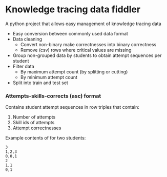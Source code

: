 # Knowledge tracing data fiddler
A python project that allows easy management of knowledge tracing data

 - Easy conversion between commonly used data format
 - Data cleaning 
   - Convert non-binary make correctnesses into binary correctness
   - Remove (csv) rows where critical values are missing
 - Group non-grouped data by students to obtain attempt sequences per student
 - Filter data
   - By maximum attempt count (by splitting or cutting)
   - By minimum attempt count
 - Split into train and test set


 ### Attempts-skills-corrects (asc) format
 Contains student attempt sequences in row triples that contain:
 1. Number of attempts
 2. Skill ids of attempts
 3. Attempt correctnesses
 
Example contents of for two students:
 ```
3
1,2,3
0,0,1
2
1,1
0,1
```
